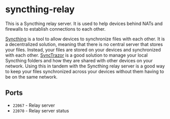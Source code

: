 # syncthing-relay

This is a Syncthing relay server. It is used to help devices behind NATs and firewalls to establish connections to each other.

[Syncthing](https://docs.syncthing.net/index.html) is a tool to allow devices to synchronize files with each other. It is a decentralized solution, meaning that there is no central server that stores your files. Instead, your files are stored on your devices and synchronized with each other. [SyncTrazor](https://github.com/canton7/SyncTrayzor) is a good solution to manage your local Syncthing folders and how they are shared with other devices on your network. Using this in tandem with the Syncthing relay server is a good way to keep your files synchronized across your devices without them having to be on the same network.

## Ports

- `22067` - Relay server
- `22070` - Relay server status
